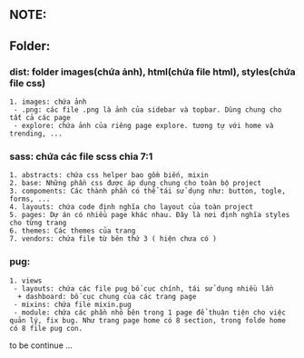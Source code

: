   ## NOTE: 
  ## Folder:
  ### dist:  folder images(chứa ảnh), html(chứa file html), styles(chứa file css)
    1. images: chứa ảnh
     - .png: các file .png là ảnh của sidebar và topbar. Dùng chung cho tất cả các page
     - explore: chứa ảnh của riêng page explore. tương tự với home và trending, ...
  ### sass: chứa các file scss chia 7:1
    1. abstracts: chứa css helper bao gồm biến, mixin
    2. base: Những phần css được áp dụng chung cho toàn bộ project
    3. compoments: Các thành phần có thể tái sử dụng như: button, togle, forms, ...
    4. layouts: chứa code định nghĩa cho layout của toàn project 
    5. pages: Dự án có nhiều page khác nhau. Đây là nơi định nghĩa styles cho từng trang
    6. themes: Các themes của trang
    7. vendors: chứa file từ bên thứ 3 ( hiện chưa có )
  ### pug:
    1. views
     - layouts: chứa các file pug bố cục chính, tái sử dụng nhiều lần
      + dashboard: bố cục chung của các trang page
     - mixins: chứa file mixin.pug
     - module: chứa các phần nhỏ bên trong 1 page để thuận tiện cho việc quản lý, fix bug. Như trang page home có 8 section, trong folde home có 8 file pug con.
to be continue ...

